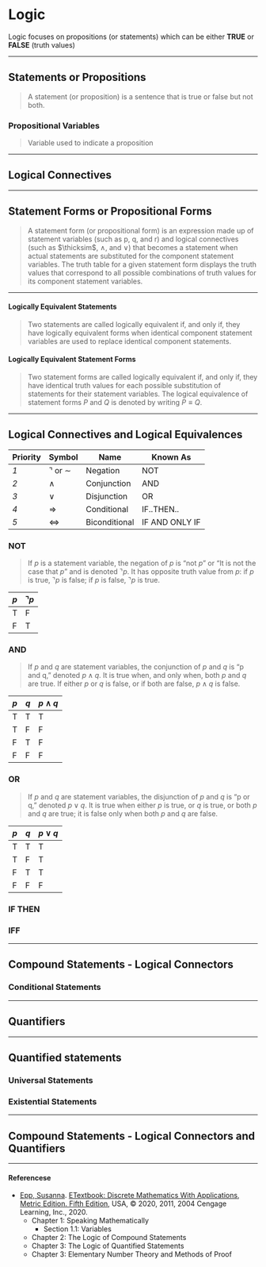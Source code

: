 # Logic
Logic focuses on propositions (or statements) which can be
either **TRUE** or **FALSE** (truth values)

--- 

## Statements or Propositions
> A statement (or proposition) is a sentence that is true or false but not both.

### Propositional Variables
> Variable used to indicate a proposition

---

## Logical Connectives



---
## Statement Forms or Propositional Forms
> A statement form (or propositional form) is an expression made up of statement
> variables (such as p, q, and r) and logical connectives (such as $\thicksim$, $\wedge$, and $\vee$) that
> becomes a statement when actual statements are substituted for the component statement
> variables. The truth table for a given statement form displays the truth values
> that correspond to all possible combinations of truth values for its component statement variables.

---

#### Logically Equivalent Statements
> Two statements are called logically equivalent if, and only if, they have logically
> equivalent forms when identical component statement variables are used to
> replace identical component statements.

#### Logically Equivalent Statement Forms
> Two statement forms are called logically equivalent if, and only if, they have identical
> truth values for each possible substitution of statements for their statement
> variables. The logical equivalence of statement forms $P$ and $Q$ is denoted by writing $P \equiv Q$.


--- 

## Logical Connectives and Logical Equivalences

| **Priority** | **Symbol**            | **Name**      | **Known As**    |
|--------------|-----------------------|---------------|-----------------|
| _1_          | $\urcorner$ or $\sim$ | Negation      | NOT             |
| _2_          | $\wedge$              | Conjunction   | AND             |
| _3_          | $\vee$                | Disjunction   | OR              |
| _4_          | $\Rightarrow$         | Conditional   | IF..THEN..      |
| _5_          | $\Longleftrightarrow$ | Biconditional | IF AND ONLY IF  |

### NOT
> If $p$ is a statement variable, the negation of $p$ is “not $p$” or “It is not the case that $p$”
> and is denoted $\urcorner p$. It has opposite truth value from $p$: if $p$ is true, $\urcorner p$ is false; if $p$ is
> false, $\urcorner p$ is true.

| $p$ | $\urcorner p$ |
|-----|---------------|
|  T  |       F       |
|  F  |       T       |


### AND
> If $p$ and $q$ are statement variables, the conjunction of $p$ and $q$ is “p and q,” denoted 
> $p \wedge q$. It is true when, and only when, both $p$ and $q$ are true. If either $p$ or $q$ is false, 
> or if both are false, $p \wedge q$ is false.

| $p$ | $q$ | $p \wedge q$ |
|-----|-----|--------------|
|  T  |  T  |       T      |
|  T  |  F  |       F      |
|  F  |  T  |       F      |
|  F  |  F  |       F      |


### OR
> If $p$ and $q$ are statement variables, the disjunction of $p$ and $q$ is “p or q,” denoted
> $p \vee q$. It is true when either $p$ is true, or $q$ is true, or both $p$ and $q$ are true; it is false
> only when both $p$ and $q$ are false.

| $p$ | $q$ | $p \vee q$ |
|-----|-----|------------|
|  T  |  T  |      T     |
|  T  |  F  |      T     |
|  F  |  T  |      T     |
|  F  |  F  |      F     |


### IF THEN


### IFF



---

## Compound Statements - Logical Connectors

### Conditional Statements


---

## Quantifiers


---

## Quantified statements

### Universal Statements

### Existential Statements 

---

## Compound Statements - Logical Connectors and Quantifiers

---


#### Referencese
* [Epp, Susanna](https://condor.depaul.edu/~sepp/). [ETextbook: Discrete Mathematics With Applications, Metric Edition. Fifth Edition](https://condor.depaul.edu/~sepp/DM5e.htm), USA, © 2020, 2011, 2004 Cengage Learning, Inc., 2020.
  * Chapter 1: Speaking Mathematically
    * Section 1.1: Variables
  * Chapter 2: The Logic of Compound Statements 
  * Chapter 3: The Logic of Quantified Statements 
  * Chapter 3: Elementary Number Theory and Methods of Proof
